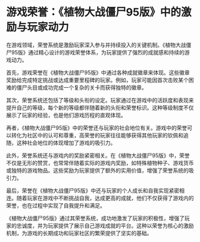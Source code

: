 # 游戏荣誉：《植物大战僵尸95版》中的激励与玩家动力

在游戏领域，荣誉系统是激励玩家深入参与并持续投入的关键机制。《植物大战僵尸95版》通过精心设计的游戏荣誉体系，为玩家提供了强烈的成就感和持续的游戏动力。

首先，游戏荣誉在《植物大战僵尸95版》中通过各种成就徽章来体现。这些徽章奖励给完成特定挑战或达成重要里程碑的玩家。例如，玩家可能因首次击败某个困难的僵尸头目或成功完成一个复杂的关卡而获得独特的徽章。

其次，荣誉系统还包括了等级和头衔的设定。玩家通过在游戏中的活跃度和表现来提升自己的等级，每个新的等级都伴随着新的头衔和荣誉标识。这种等级制度不仅展示了玩家的经验，也是他们游戏历程的直观体现。

再者，《植物大战僵尸95版》中的荣誉还与玩家的社会地位有关。游戏中的荣誉可以转化为社区中的认可和尊重，高荣誉的玩家往往能够获得其他玩家的钦佩和追随，这种社会地位的体现增加了游戏的吸引力。

此外，荣誉系统还与游戏内的奖励紧密相关。在《植物大战僵尸95版》中，荣誉不仅是无形的赞赏，也常常伴随着实际的游戏内奖励，如特殊植物种子、游戏货币或独特的游戏物品。这些奖励为玩家提供了额外的实用价值，增强了荣誉系统的吸引力。

最后，荣誉在《植物大战僵尸95版》中还与玩家的个人成长和自我实现紧密相连。随着玩家在游戏中不断挑战自我，达成更高的成就，他们不仅获得了游戏内的荣誉，也在过程中实现了自我提升和满足。

《植物大战僵尸95版》通过其荣誉系统，成功地激发了玩家的积极性，增强了玩家的忠诚度，并为玩家提供了展示自己游戏成就的平台。这种以荣誉为核心的激励机制，为游戏的长期成功和玩家社区的繁荣提供了坚实的基础。